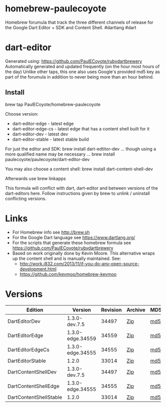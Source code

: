 homebrew-paulecoyote
====================

Homebrew forumula that track the three different channels of release for the Google Dart Editor + SDK and Content Shell.  #dartlang #dart

dart-editor
===========

Generated using: https://github.com/PaulECoyote/rubydartbrewery
Automatically generated and updated frequently (on the hour most hours of the day)
Unlike other taps, this one also uses Google's provided md5 key as part of the forumula in addition to never being more than an hour behind.

Install
-------
brew tap PaulECoyote/homebrew-paulecoyote

Choose version:
* dart-editor-edge - latest edge
* dart-editor-edge-cs - latest edge that has a content shell built for it
* dart-editor-dev - latest dev
* dart-editor-stable - latest stable build

For just the editor and SDK:
brew install dart-edtitor-dev
... though using a more qualified name may be necessary ...
brew install paulecoyote/paulecoyote/dart-editor-dev

You may also choose a content shell:
brew install dart-content-shell-dev

Afterwards use 
brew linkapps

This formula will conflict with dart, dart-editor and between versions of the dart-editors here.  Follow instructions given by brew to unlink / uninstall conflicting versions.

Links
=====
* For Homebrew info see http://brew.sh
* For the Google Dart language see https://www.dartlang.org/
* For the scripts that generate these homebrew formula see https://github.com/PaulECoyote/rubydartbrewery
* Based on work originally done by Kevin Moore. This alternative wraps up the content shell and is manually maintained.  See: 
    * http://work.j832.com/2013/11/if-you-do-any-open-source-development.html
    * https://github.com/kevmoo/homebrew-kevmoo

Versions
========
| Edition | Version | Revision | Archive | MD5 | Notes |
| ------- | ------- | -------- | ------- | --- | ----- |
| DartEditorDev | 1.3.0-dev.7.5 | 34497 | [Zip](http://gsdview.appspot.com/dart-archive/channels/dev/release/34497/editor/darteditor-macos-x64.zip) | [md5](http://gsdview.appspot.com/dart-archive/channels/dev/release/34497/editor/darteditor-macos-x64.zip.md5sum) | [Changes](http://storage.googleapis.com/dart-archive/channels/dev/release/latest/changelog.html) |
| DartEditorEdge | 1.3.0-edge.34559 | 34559 | [Zip](http://gsdview.appspot.com/dart-archive/channels/be/raw/34559/editor/darteditor-macos-x64.zip) | [md5](http://gsdview.appspot.com/dart-archive/channels/be/raw/34559/editor/darteditor-macos-x64.zip.md5sum) | - |
| DartEditorEdgeCs | 1.3.0-edge.34555 | 34555 | [Zip](http://gsdview.appspot.com/dart-archive/channels/be/raw/34555/editor/darteditor-macos-x64.zip) | [md5](http://gsdview.appspot.com/dart-archive/channels/be/raw/34555/editor/darteditor-macos-x64.zip.md5sum) | - |
| DartEditorStable | 1.2.0 | 33014 | [Zip](http://gsdview.appspot.com/dart-archive/channels/stable/release/33014/editor/darteditor-macos-x64.zip) | [md5](http://gsdview.appspot.com/dart-archive/channels/stable/release/33014/editor/darteditor-macos-x64.zip.md5sum) | [Changes](http://storage.googleapis.com/dart-archive/channels/stable/release/latest/changelog.html) |
| DartContentShellDev | 1.3.0-dev.7.5 | 34497 | [Zip](http://gsdview.appspot.com/dart-archive/channels/dev/release/34497/dartium/content_shell-macos-ia32-release.zip) | [md5](http://gsdview.appspot.com/dart-archive/channels/dev/release/34497/dartium/content_shell-macos-ia32-release.zip.md5sum) | - |
| DartContentShellEdge | 1.3.0-edge.34555 | 34555 | [Zip](http://gsdview.appspot.com/dart-archive/channels/be/raw/34555/dartium/content_shell-macos-ia32-release.zip) | [md5](http://gsdview.appspot.com/dart-archive/channels/be/raw/34555/dartium/content_shell-macos-ia32-release.zip.md5sum) | - |
| DartContentShellStable | 1.2.0 | 33014 | [Zip](http://gsdview.appspot.com/dart-archive/channels/stable/release/33014/dartium/content_shell-macos-ia32-release.zip) | [md5](http://gsdview.appspot.com/dart-archive/channels/stable/release/33014/dartium/content_shell-macos-ia32-release.zip.md5sum) | - |
